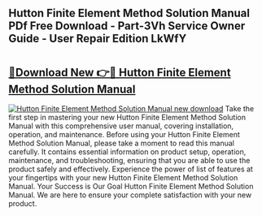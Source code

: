 ## Hutton Finite Element Method Solution Manual PDf Free Download - Part-3Vh Service Owner Guide - User Repair Edition LkWfY

# <h2><a href="http://bc75284.oget.top/?id=Hutton+Finite+Element+Method+Solution+Manual">🔗Download New 👉🔴 Hutton Finite Element Method Solution Manual</a></h2>

[![Hutton Finite Element Method Solution Manual new download](https://i.imgur.com/5g1atiW.png)](http://bc75284.oget.top/?id=Hutton+Finite+Element+Method+Solution+Manual)
Take the first step in mastering your new Hutton Finite Element Method Solution Manual with this comprehensive user manual, covering installation, operation, and maintenance. Before using your Hutton Finite Element Method Solution Manual, please take a moment to read this manual carefully. It contains essential information on product setup, operation, maintenance, and troubleshooting, ensuring that you are able to use the product safely and effectively. Experience the power of list of features at your fingertips with your new Hutton Finite Element Method Solution Manual. Your Success is Our Goal Hutton Finite Element Method Solution Manual. We are here to ensure your complete satisfaction with your new product.
